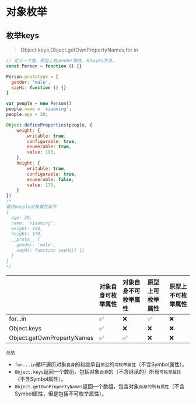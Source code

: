 # 对象枚举



## 枚举keys

>  Object.keys,Object.getOwnPropertyNames,for in





```js
// 定义一个类，原型上有gender属性，和sayHi方法。
const Person = function () {}

Person.prototype = {
  gender: 'male',
  sayHi: function () {}
}

var people = new Person()
people.name = 'xiaoming';
people.age = 20;

Object.defineProperties(people, {
    weight: {
        writable: true,
        configurable: true,
        enumerable: true,
        value: 100,
    },
    height: {
        writable: true,
        configurable: true,
        enumerable: false,
        value: 170,
    }
})
/*
最终people对象属性如下
{
  age: 20,
  name: 'xiaoming',
  weight: 100,
  height: 170,
  __proto__ {
    gender: 'male',
    sayHi: function sayHi() {}
  }
}
*/
```

|                            | 对象自身可枚举属性 | 对象自身不可枚举属性 | 原型上可枚举属性 | 原型上不可枚举属性 |
| :------------------------- | :----------------- | :------------------- | :--------------- | :----------------- |
| for...in                   | ✅                  | ❌                    | ✅                | ❌                  |
| Object.keys                | ✅                  | ❌                    | ❌                | ❌                  |
| Object.getOwnPropertyNames | ✅                  | ✅                    | ❌                | ❌                  |

`总结`

- `for...in`循环遍历对象`自身`的和继承自`原型`的`可枚举属性`（不含Symbol属性）。
- `Object.keys`返回一个数组，包括对象`自身`的（不含继承的）所有`可枚举属性`（不含Symbol属性）。
- `Object.getOwnPropertyNames`返回一个数组，包含对象`自身的所有属性`（不含Symbol属性，但是包括不可枚举属性）。
